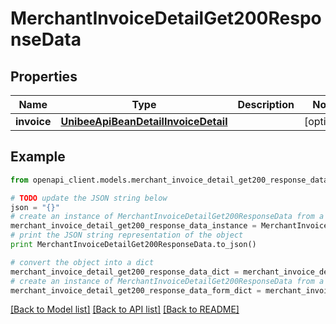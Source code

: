 # MerchantInvoiceDetailGet200ResponseData


## Properties

Name | Type | Description | Notes
------------ | ------------- | ------------- | -------------
**invoice** | [**UnibeeApiBeanDetailInvoiceDetail**](UnibeeApiBeanDetailInvoiceDetail.md) |  | [optional] 

## Example

```python
from openapi_client.models.merchant_invoice_detail_get200_response_data import MerchantInvoiceDetailGet200ResponseData

# TODO update the JSON string below
json = "{}"
# create an instance of MerchantInvoiceDetailGet200ResponseData from a JSON string
merchant_invoice_detail_get200_response_data_instance = MerchantInvoiceDetailGet200ResponseData.from_json(json)
# print the JSON string representation of the object
print MerchantInvoiceDetailGet200ResponseData.to_json()

# convert the object into a dict
merchant_invoice_detail_get200_response_data_dict = merchant_invoice_detail_get200_response_data_instance.to_dict()
# create an instance of MerchantInvoiceDetailGet200ResponseData from a dict
merchant_invoice_detail_get200_response_data_form_dict = merchant_invoice_detail_get200_response_data.from_dict(merchant_invoice_detail_get200_response_data_dict)
```
[[Back to Model list]](../README.md#documentation-for-models) [[Back to API list]](../README.md#documentation-for-api-endpoints) [[Back to README]](../README.md)


